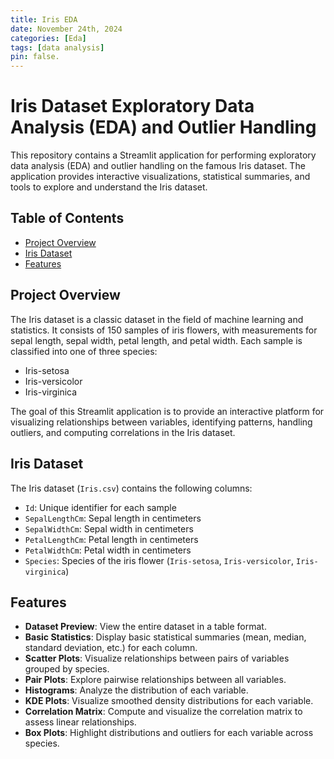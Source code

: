 ```yaml
---
title: Iris EDA
date: November 24th, 2024
categories: [Eda]
tags: [data analysis]
pin: false.
---
```




# Iris Dataset Exploratory Data Analysis (EDA) and Outlier Handling

This repository contains a Streamlit application for performing exploratory data analysis (EDA) and outlier handling on the famous Iris dataset. The application provides interactive visualizations, statistical summaries, and tools to explore and understand the Iris dataset.

## Table of Contents
- [Project Overview](#project-overview)
- [Iris Dataset](#iris-dataset)
- [Features](#features)


## Project Overview
The Iris dataset is a classic dataset in the field of machine learning and statistics. It consists of 150 samples of iris flowers, with measurements for sepal length, sepal width, petal length, and petal width. Each sample is classified into one of three species:
- Iris-setosa
- Iris-versicolor
- Iris-virginica

The goal of this Streamlit application is to provide an interactive platform for visualizing relationships between variables, identifying patterns, handling outliers, and computing correlations in the Iris dataset.

## Iris Dataset
The Iris dataset (`Iris.csv`) contains the following columns:
- `Id`: Unique identifier for each sample
- `SepalLengthCm`: Sepal length in centimeters
- `SepalWidthCm`: Sepal width in centimeters
- `PetalLengthCm`: Petal length in centimeters
- `PetalWidthCm`: Petal width in centimeters
- `Species`: Species of the iris flower (`Iris-setosa`, `Iris-versicolor`, `Iris-virginica`)

## Features
- **Dataset Preview**: View the entire dataset in a table format.
- **Basic Statistics**: Display basic statistical summaries (mean, median, standard deviation, etc.) for each column.
- **Scatter Plots**: Visualize relationships between pairs of variables grouped by species.
- **Pair Plots**: Explore pairwise relationships between all variables.
- **Histograms**: Analyze the distribution of each variable.
- **KDE Plots**: Visualize smoothed density distributions for each variable.
- **Correlation Matrix**: Compute and visualize the correlation matrix to assess linear relationships.
- **Box Plots**: Highlight distributions and outliers for each variable across species.

